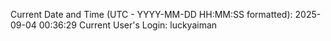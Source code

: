 Current Date and Time (UTC - YYYY-MM-DD HH:MM:SS formatted): 2025-09-04 00:36:29
Current User's Login: luckyaiman
